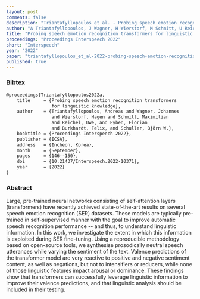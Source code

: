 ```yaml
---
layout: post
comments: false
description: "Triantafyllopoulos et al. - Probing speech emotion recognition transformers for linguistic knowledge"
author: "A Triantafyllopoulos, J Wagner, H Wierstorf, M Schmitt, U Reichel, F Eyben, F Burkhardt, BW Schuller"
title: "Probing speech emotion recognition transformers for linguistic knowledge"
proceedings: "Proceedings Interspeech 2022"
short: "Interspeech"
year: "2022"
paper: "triantafyllopoulos_et_al-2022-probing-speech-emotion-recognition-transformers-for-linguistic-knowledge.pdf"
published: true
---
```


### Bibtex

```latex
@proceedings{Triantafyllopoulos2022a,
    title     = {Probing speech emotion recognition transformers
                 for linguistic knowledge},
    author    = {Triantafyllopoulos, Andreas and Wagner, Johannes
                 and Wierstorf, Hagen and Schmitt, Maximilian
                 and Reichel, Uwe, and Eyben, Florian
                 and Burkhardt, Felix, and Schuller, Björn W.},
    booktitle = {Proceedings Interspeech 2022},
    publisher = {ICSA},
    address   = {Incheon, Korea},
    month     = {September},
    pages     = {146--150},
    doi       = {10.21437/Interspeech.2022-10371},
    year      = {2022}
}
```

### Abstract

Large, pre-trained neural networks consisting of self-attention layers
(transformers) have recently achieved state-of-the-art results on several speech
emotion recognition (SER) datasets. These models are typically pre-trained in
self-supervised manner with the goal to improve automatic speech recognition
performance -- and thus, to understand linguistic information. In this work, we
investigate the extent in which this information is exploited during SER
fine-tuning. Using a reproducible methodology based on open-source tools, we
synthesise prosodically neutral speech utterances while varying the sentiment of
the text. Valence predictions of the transformer model are very reactive to
positive and negative sentiment content, as well as negations, but not to
intensifiers or reducers, while none of those linguistic features impact arousal
or dominance. These findings show that transformers can successfully leverage
linguistic information to improve their valence predictions, and that linguistic
analysis should be included in their testing.
